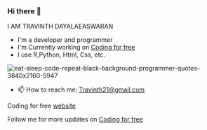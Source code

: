 ### Hi there 👋

I AM TRAVINTH DAYALAEASWARAN

- I'm a developer and programmer
- I'm Currently working on [Coding for free](https://github.com/Coding-for-free)
- I use R,Python, Html, Css, etc.

![eat-sleep-code-repeat-black-background-programmer-quotes-3840x2160-5947](https://user-images.githubusercontent.com/94104126/181475101-a996232a-9dbe-4f86-bf4e-4b51fae1f345.png)

- 📫 How to reach me: Travinth21@gmail.com

Coding for free [website](https://codingforfree.com/)

Follow me for more updates on [Coding for free](https://github.com/Coding-for-free)

